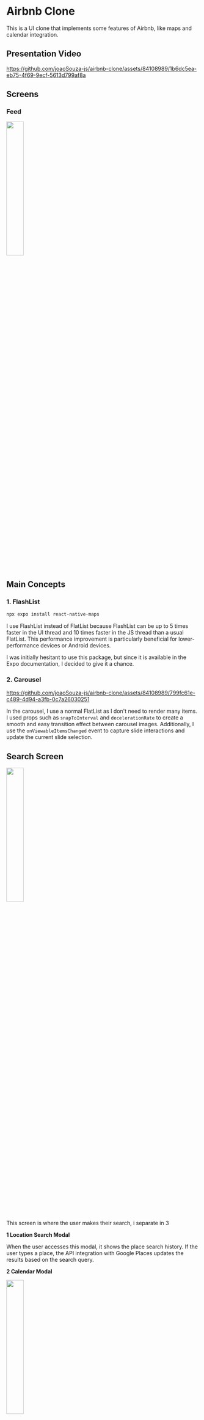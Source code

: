 
# Airbnb Clone

This is a UI clone that implements some features of Airbnb, like maps and calendar integration.

## Presentation Video


https://github.com/joaoSouza-js/airbnb-clone/assets/84108989/1b6dc5ea-eb75-4f69-9ecf-5613d799af8a


## Screens

### Feed
<img src="https://github.com/joaoSouza-js/airbnb-clone/assets/84108989/f1700099-3ac2-45ce-b402-b50defac22eb"  style="aspect-ratio: 16 / 9" width="30%"/>

## Main Concepts

### 1. FlashList
```bash
npx expo install react-native-maps
```
I use FlashList instead of FlatList because FlashList can be up to 5 times faster in the UI thread and 10 times faster in the JS thread than a usual FlatList. This performance improvement is particularly beneficial for lower-performance devices or Android devices.

I was initially hesitant to use this package, but since it is available in the Expo documentation, I decided to give it a chance.


### 2. Carousel

https://github.com/joaoSouza-js/airbnb-clone/assets/84108989/799fc61e-c489-4d94-a3fb-0c7a26030251


In the carousel, I use a normal FlatList as I don't need to render many items. I used props such as `snapToInterval` and `decelerationRate` to create a smooth and easy transition effect between carousel images. Additionally, I use the `onViewableItemsChanged` event to capture slide interactions and update the current slide selection.

## Search Screen
<img src="https://github.com/joaoSouza-js/airbnb-clone/assets/84108989/d6f1d6a4-b33e-4761-8882-59f009d25e8f"   width="30%"/>

This screen is where the user makes their search, i separate in 3 

**1 Location Search Modal**

 When the user accesses this modal, it shows the place search history. If the user types a place, the API integration with Google Places updates the results based on the search query.

 **2 Calendar Modal**

<img src="https://github.com/joaoSouza-js/airbnb-clone/assets/84108989/a683deb8-fdea-492c-9c30-10b3558bf62c"   width="30%"/>
</br>
This modal shows the calendar based on the current date, displaying the current month and subsequent months. The user can select an initial day and an end day for their stay.

**3 Guest Modal**

<img src="https://github.com/joaoSouza-js/airbnb-clone/assets/84108989/dcc94b79-8852-49c0-8aa1-81a5b4a66e20"   width="30%"/>
In this modal, the user selects how many guests will stay in the place.

## Map Screen
<img src="https://github.com/joaoSouza-js/airbnb-clone/assets/84108989/bbeb7fe6-c65c-49c3-8f90-24010cb07a99"   width="30%"/>

### Details

This screen shows the search results.


**Map**
   
 React Native Maps is used to display a map based on the user's platform, whether it is Apple Maps or Google Maps.
   ```bash
   expo install react-native-maps
   ```



 **Place Card**

<img src="https://github.com/joaoSouza-js/airbnb-clone/assets/84108989/91066eca-b5dd-41eb-88fc-2a8a06471163"   width="30%"/>
   
When the user clicks on a place, a card appears showing photos and details of the selected place. Besides basic information, I use the same carousel logic from the feed carousel.

**List of Nearby Places with Details**
   

https://github.com/joaoSouza-js/airbnb-clone/assets/84108989/90f13fc1-fdd0-4ba0-a626-c76f7229e99e


   - In this screen, I use BottomSheet from `@gorhom` that works with React Native Reanimated and React Native Gesture Handler in the background to add clear and smooth animations. This is used to show a list of nearby places.
   ```bash
   npm i @gorhom/bottom-sheet@^4
   ```

Feel free to explore the project and contribute if you have any ideas for improvements or new features!
